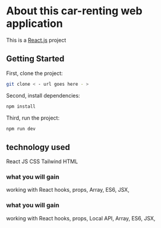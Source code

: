 #  About this car-renting web application

This is a [React.js](https://react.dev/) project

## Getting Started

First, clone the project:

```bash
git clone < - url goes here - >
```

Second, install dependencies:
```bash
npm install
```

Third, run the project:
```bash
npm run dev
```

## technology used
React JS
CSS
Tailwind
HTML


### what you will gain
working with React hooks,
props,
Array,
ES6,
JSX,

### what you will gain
working with React hooks,
props,
Local API,
Array,
ES6,
JSX,